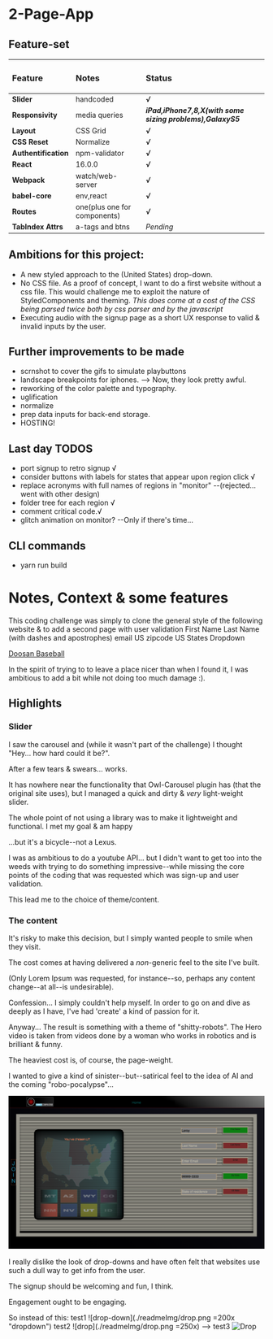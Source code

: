 # 2-Page-App

## Feature-set

|<h3>Feature</h3>|<h3>Notes</h3>|<h3>Status</h3>|
|:-----------|:-------|:-------|
|**Slider**|handcoded|***√***|
|**Responsivity**|media queries|***iPad,iPhone7,8,X(with some sizing problems),GalaxyS5***|
|**Layout**|CSS Grid|***√***|
|**CSS Reset**|Normalize|***√***|
|**Authentification**|npm-validator|***√***|
|**React**|16.0.0|***√***|
|**Webpack**|watch/web-server|***√***|
|**babel-core**|env,react|***√***|
|**Routes**|one(plus one for components)|***√***|
|**TabIndex Attrs**|a-tags and btns|*Pending*|


## Ambitions for this project:

+ A new styled approach to the (United States) drop-down.
+ No CSS file. As a proof of concept, I want to do a first website without a css file.
  This would challenge me to exploit the nature of StyledComponents and theming.
*This does come at a cost of the CSS being parsed twice both by css parser and by the javascript*
+ Executing audio with the signup page as a short UX response to valid & invalid inputs by the user.

## Further improvements to be made
+ scrnshot to cover the gifs to simulate playbuttons
+ landscape breakpoints for iphones. --> Now, they look pretty awful.
+ reworking of the color palette and typography.
+ uglification
+ normalize
+ prep data inputs for back-end storage.
+ HOSTING!


## Last day TODOS

+ port signup to retro signup  √
+ consider buttons with labels for states that appear upon region click √
+ replace acronyms with full names of regions in "monitor" --(rejected... went with other design)
+ folder tree for each region √
+ comment critical code.√
+ glitch animation on monitor? --Only if there's time...



## CLI commands

+ yarn run build


# Notes, Context & some features

This coding challenge was simply to clone the general style of the following website & to add a second page with
user validation
First Name
Last Name (with dashes and apostrophes)
email
US zipcode
US States Dropdown

[Doosan Baseball](http://baseball.doosan.com/)

In the spirit of trying to to leave a place nicer than when I found it, I was ambitious to add a bit while
not doing too much damage :).

## Highlights

### Slider

I saw the carousel and (while it wasn't part of the challenge) I thought "Hey... how hard could it be?".

After a few tears & swears... works.

It has nowhere near the functionality that Owl-Carousel plugin has (that the original site uses), but I managed a quick and dirty & *very* light-weight slider.

The whole point of not using a library was to make it lightweight and functional.
I met my goal & am happy

...but it's a bicycle--not a Lexus.

I was as ambitious to do a youtube API... but I didn't want to get too into the weeds with trying to do something impressive--while missing the core points of the coding that was requested which was sign-up and user validation.

This lead me to the choice of theme/content.

### The content

It's risky to make this decision, but I simply wanted people to smile when they visit.

The cost comes at having delivered a *non*-generic feel to the site I've built. 

(Only Lorem Ipsum was requested, for instance--so, perhaps any content change--at all--is undesirable).

Confession... I simply couldn't help myself. In order to go on and dive as deeply as I have, I've had 'create' a kind of passion for it.

Anyway... The result is something with a theme of "shitty-robots". The Hero video is taken from videos done by a woman who works in robotics and is brilliant & funny.

The heaviest cost is, of course, the page-weight.

I wanted to give a kind of sinister--but--satirical feel to the idea of AI and the coming "robo-pocalypse"...

![Image One](./readmeImg/map1.png "First Test Readme Image")

I really dislike the look of drop-downs and have often felt that websites use such a dull way to get info from the user.

The signup should be welcoming and fun, I think.

Engagement ought to be engaging.

So instead of this:
test1
![drop-down](./readmeImg/drop.png =200x "dropdown")
test2
![drop](./readmeImg/drop.png =250x) -->
test3
<img src="./readmeImg/drop.jpg" alt="Drop" style="width: 200px;"/>
